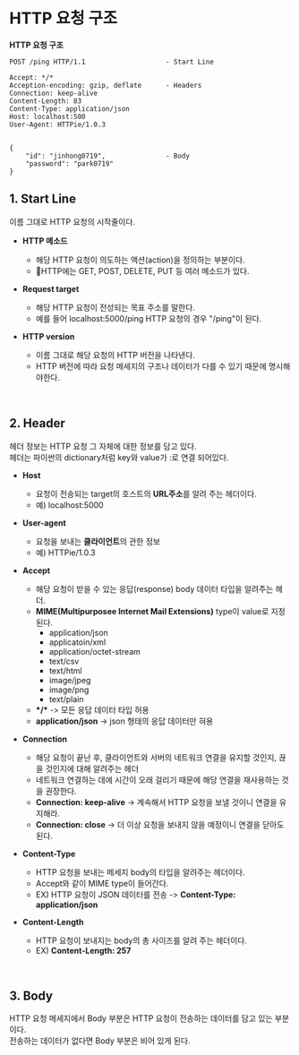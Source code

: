 # HTTP 요청 구조

**HTTP 요청 구조**
~~~
POST /ping HTTP/1.1                    - Start Line

Accept: */*
Acception-encoding: gzip, deflate      - Headers
Connection: keep-alive
Content-Length: 83
Content-Type: application/json
Host: localhost:500
User-Agent: HTTPie/1.0.3


{
    "id": "jinhong0719",               - Body
    "password": "park0719"
}
~~~

## 1. **Start Line** 
이름 그대로 HTTP 요청의 시작줄이다.
- **HTTP 메소드**
    - 해당 HTTP 요청이 의도하는 액션(action)을 정의하는 부분이다.
    - HTTP에는 GET, POST, DELETE, PUT 등 여러 메소드가 있다.

- **Request target**
    - 해당 HTTP 요청이 전성되는 목표 주소를 말한다.
    - 예를 들어 localhost:5000/ping HTTP 요청의 경우 "/ping"이 된다.

- **HTTP version**
    - 이름 그대로 해당 요청의 HTTP 버전을 나타낸다.
    - HTTP 버전에 따라 요청 메세지의 구조나 데이터가 다를 수 있기 때문에 명시해야한다.

<br>

## 2. **Header**
헤더 정보는 HTTP 요청 그 자체에 대한 정보를 담고 있다.  
헤더는 파이썬의 dictionary처럼 key와 value가 :로 연결 되어있다.
- **Host**
    - 요청이 전송되는 target의 호스트의 **URL주소**를 알려 주는 헤더이다.
    - 예) localhost:5000

- **User-agent**
    - 요청을 보내는 **클라이언트**의 관한 정보
    - 예) HTTPie/1.0.3

- **Accept**
    - 해당 요청이 받을 수 있는 응답(response) body 데이터 타입을 알려주는 헤더.
    - **MIME(Multipurposee Internet Mail Extensions)** type이 value로 지정된다.
        - application/json
        - applicatoin/xml
        - application/octet-stream
        - text/csv
        - text/html
        - image/jpeg
        - image/png
        - text/plain
    - **\*/\*** -> 모든 응답 데이터 타입 허용
    - **application/json** -> json 형태의 응답 데이터만 혀용

- **Connection**
    - 해당 요청이 끝난 후, 클라이언트와 서버의 네트워크 연결을 유지할 것인지, 끊을 것인지에 대해 알려주는 헤더
    - 네트워크 연결하는 데에 시간이 오래 걸리기 때문에 해당 연결을 재사용하는 것을 권장한다.
    - **Connection: keep-alive** -> 계속해서 HTTP 요청을 보낼 것이니 연결을 유지해라.
    - **Connection: close** -> 더 이상 요청을 보내지 않을 예정이니 연결을 닫아도 된다.

- **Content-Type**
    - HTTP 요청을 보내는 메세지 body의 타입을 알려주는 헤더이다.
    - Accept와 같이 MIME type이 들어간다.
    - EX) HTTP 요청이 JSON 데이터를 전송 -> **Content-Type: application/json**

- **Content-Length**
    - HTTP 요청이 보내지는 body의 총 사이즈를 알려 주는 헤더이다.
    - EX) **Content-Length: 257**

<br>

## 3. **Body**
HTTP 요청 메세지에서 Body 부분은 HTTP 요청이 전송하는 데이터를 담고 있는 부분이다.  
전송하는 데이터가 없다면 Body 부분은 비어 있게 된다.